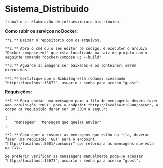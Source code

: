 # Sistema_Distribuido

    Trabalho 1: Elaboração de Infraestrutura Distribuída...


**Como subir os serviços no Docker:**

    **1.** Baixar o repositorio com os arquivos.

    **2.** Abra o cmd ou o seu editor de código, e executer o arquivo "Docker-compose.yml" que esta localizado na raiz do projeto com o seguinte comando "docker-compose up --build".

    **3.** Aguarde as imagens ser baixadas e os conteiners serem executados.

    **4.** Certifique que o Rabbitmq está rodando acessando "http://localhost:15672", usuario e senha para acesso "guest".

**Requisições:**

    **1.** Para enviar uma mensagem para a fila de mensageria devera fazer uma requisição 'POST' para o endpoint "http://localhost:5000/pagar", o corpo da requisição derar ser um JSON a seguir:

    {
        "mensagem": "Mensagem que queira enviar"
    }

    **2.** Caso queria cosumir as mensagens que estão na fila, deverar fazer uma requisção 'GET' para o endpoint "http://localhost:5001/consumir" que retornara as mensagens que esta na fila.
    
    Se preferir verificar as menssagens manualmente pode-se acessar "http://localhost:15672", usuario e senha para acesso "guest".